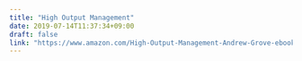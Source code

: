 ```yaml
---
title: "High Output Management"
date: 2019-07-14T11:37:34+09:00
draft: false
link: "https://www.amazon.com/High-Output-Management-Andrew-Grove-ebook/dp/B015VACHOK"
---
```


